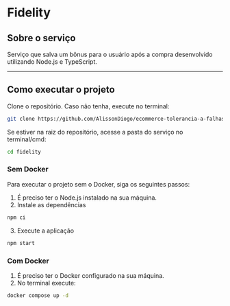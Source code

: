 # Fidelity

## Sobre o serviço

Serviço que salva um bônus para o usuário após a compra desenvolvido utilizando Node.js e TypeScript.

---

## Como executar o projeto

Clone o repositório. Caso não tenha, execute no terminal:

```bash
git clone https://github.com/AlissonDiogo/ecommerce-tolerancia-a-falhas.git
```

Se estiver na raiz do repositório, acesse a pasta do serviço no terminal/cmd:

```bash
cd fidelity
```

### Sem Docker

Para executar o projeto sem o Docker, siga os seguintes passos:

1. É preciso ter o Node.js instalado na sua máquina.
2. Instale as dependências

```bash
npm ci
```

3. Execute a aplicação

```bash
npm start
```

### Com Docker

1. É preciso ter o Docker configurado na sua máquina.
2. No terminal execute:

```bash
docker compose up -d
```
